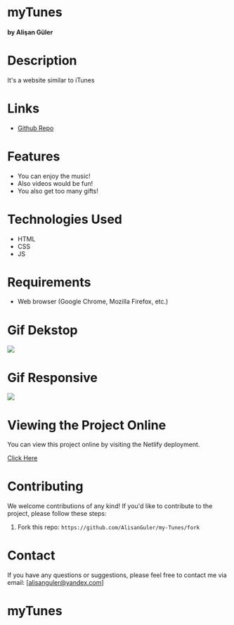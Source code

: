 # myTunes #

#### by Alişan Güler

# Description

It's a website similar to iTunes 

# Links

- [Github Repo](https://github.com/AlisanGuler/my-Tunes)

# Features

- You can enjoy the music!
- Also videos would be fun!
- You also get too many gifts!

# Technologies Used

- HTML
- CSS
- JS
  
# Requirements

- Web browser (Google Chrome, Mozilla Firefox, etc.)


# Gif Dekstop

<img src="\desktop.gif" max-width="100%" height="auto" >

# Gif Responsive

<img src="\responsive.gif" max-width="100%" height="auto" >

# Viewing the Project Online

You can view this project online by visiting the Netlify deployment.

<a href="https://alisangulermytunes.netlify.app/"> Click Here </a>

# Contributing

We welcome contributions of any kind! If you'd like to contribute to the project, please follow these steps:

1. Fork this repo: `https://github.com/AlisanGuler/my-Tunes/fork`

# Contact

If you have any questions or suggestions, please feel free to contact me via email: [alisanguler@yandex.com]
# myTunes
